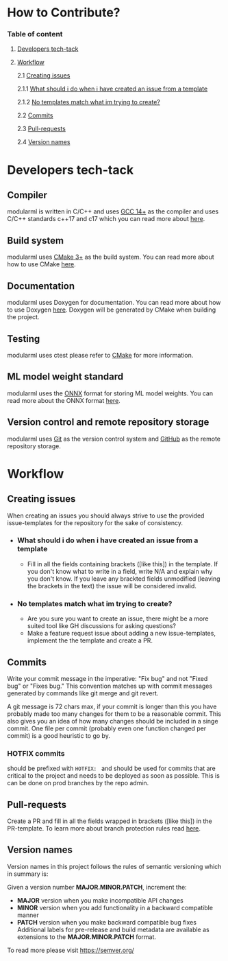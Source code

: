 # How to Contribute?

### Table of content

1. [Developers tech-tack](#developers-tech-tack)

2. [Workflow](#workflow)

    2.1 [Creating issues](#creating-issues)

      2.1.1 [What should i do when i have created an issue from a template](#what-should-i-do-when-i-have-created-an-issue-from-a-template)

      2.1.2 [No templates match what im trying to create?](#no-templates-match-what-im-trying-to-create)

    2.2 [Commits](#commits)

    2.3 [Pull-requests](#pull-requests)

    2.4 [Version names](#version-names)

# Developers tech-tack

## Compiler
modularml is written in C/C++ and uses [GCC 14+](https://gcc.gnu.org/gcc-14/) as the compiler and uses C/C++ standards c++17 and c17 which you can read more about [here](https://gcc.gnu.org/onlinedocs/gcc/Standards.html).

## Build system
modularml uses [CMake 3+](https://cmake.org/cmake/help/v3.31/) as the build system. You can read more about how to use CMake [here](https://cmake.org/cmake/help/v3.31/guide/tutorial/index.html).

## Documentation
modularml uses Doxygen for documentation. You can read more about how to use Doxygen [here](https://www.doxygen.nl/manual/index.html). Doxygen will be generated by CMake when building the project.

## Testing
modularml uses ctest please refer to [CMake](#build-system) for more information.

## ML model weight standard
modularml uses the [ONNX](https://onnx.ai/) format for storing ML model weights. You can read more about the ONNX format [here](https://onnx.ai/onnx/intro/).

## Version control and remote repository storage
modularml uses [Git](https://git-scm.com/) as the version control system and [GitHub](https://docs.github.com/en) as the remote repository storage.

# Workflow

## Creating issues
When creating an issues you should always strive to use the
provided issue-templates for the repository for the sake of consistency.
* ### What should i do when i have created an issue from a template
  * Fill in all the fields containing brackets ([like this]) in the template. If 
    you don't know what to write in a field, write N/A and explain why you don't know.
    If you leave any brackted fields unmodified (leaving the brackets in the text) the
    issue will be considered invalid.
* ### No templates match what im trying to create?
  * Are you sure you want to create an issue, there
    might be a more suited tool like GH discussions for asking questions?
  * Make a feature request issue about adding a new issue-templates, implement the
    the template and create a PR.

## Commits
Write your commit message in the imperative: "Fix bug" and not "Fixed
bug" or "Fixes bug." This convention matches up with commit messages
generated by commands like git merge and git revert.

A git message is 72 chars max, if your commit is longer than this you have probably
made too many changes for them to be a reasonable commit. This also gives you an idea
of how many changes should be included in a singe commit. One file per commit (probably even
one function changed per commit) is a good heuristic to go by.

### HOTFIX commits
should be prefixed with `HOTFIX: ` and should be used for commits that are
critical to the project and needs to be deployed as soon as possible. This is can be done on prod branches by the repo admin.

## Pull-requests
Create a PR and fill in all the fields wrapped in brackets ([like this]) in the PR-template. To learn more about branch protection rules read [here](https://github.com/willayy/modularml/settings/rules/3452750).

## Version names
Version names in this project follows the rules of semantic versioning which in summary is:

Given a version number **MAJOR.MINOR.PATCH**, increment the:
* **MAJOR** version when you make incompatible API changes
* **MINOR** version when you add functionality in a backward compatible manner
* **PATCH** version when you make backward compatible bug fixes
Additional labels for pre-release and build metadata are available as extensions to the **MAJOR.MINOR.PATCH** format.

To read more please visit https://semver.org/
